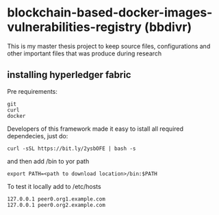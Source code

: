 # blockchain-based-docker-images-vulnerabilities-registry (bbdivr)
This is my master thesis project to keep source files, configurations and other important files that was produce during research


## installing hyperledger fabric

Pre requirements:
```
git
curl 
docker
```

Developers of this framework made it easy to istall all required dependecies, just do:


```
curl -sSL https://bit.ly/2ysbOFE | bash -s
```

and then add /bin to yor path

```
export PATH=<path to download location>/bin:$PATH
```

To test it locally add to /etc/hosts
```
127.0.0.1 peer0.org1.example.com
127.0.0.1 peer0.org2.example.com
```
